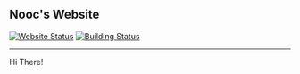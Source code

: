 ## Nooc's Website

[![Website Status](https://img.shields.io/website?down_color=lightgrey&down_message=offline&up_color=green&up_message=online&url=https%3A%2F%2Fwww.nooc.ink)](https://www.nooc.ink)
[![Building Status](https://img.shields.io/github/workflow/status/noobnooc/nooc.ink/pages-deployment/main)](https://github.com/noobnooc/nooc.ink/actions)

---

Hi There!
